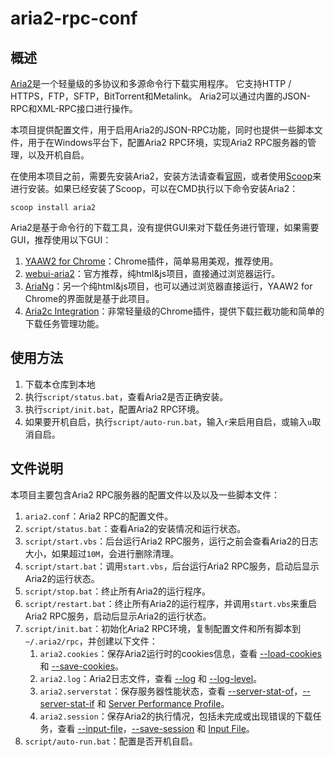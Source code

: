# aria2-rpc-conf

## 概述

[Aria2](https://aria2.github.io/)是一个轻量级的多协议和多源命令行下载实用程序。 它支持HTTP / HTTPS，FTP，SFTP，BitTorrent和Metalink。 Aria2可以通过内置的JSON-RPC和XML-RPC接口进行操作。

本项目提供配置文件，用于启用Aria2的JSON-RPC功能，同时也提供一些脚本文件，用于在Windows平台下，配置Aria2 RPC环境，实现Aria2 RPC服务器的管理，以及开机自启。

在使用本项目之前，需要先安装Aria2，安装方法请查看[官网](https://aria2.github.io/)，或者使用[Scoop](https://github.com/lukesampson/scoop)来进行安装。如果已经安装了Scoop，可以在CMD执行以下命令安装Aria2：

```shell
scoop install aria2
```

Aria2是基于命令行的下载工具，没有提供GUI来对下载任务进行管理，如果需要GUI，推荐使用以下GUI：

1. [YAAW2 for Chrome](https://chrome.google.com/webstore/detail/yaaw2-for-chrome/mpkodccbngfoacfalldjimigbofkhgjn)：Chrome插件，简单易用美观，推荐使用。
2. [webui-aria2](https://github.com/ziahamza/webui-aria2)：官方推荐，纯html&js项目，直接通过浏览器运行。
3. [AriaNg](https://github.com/mayswind/AriaNg)：另一个纯html&js项目，也可以通过浏览器直接运行，YAAW2 for Chrome的界面就是基于此项目。
4. [Aria2c Integration](https://chrome.google.com/webstore/detail/aria2c-integration/cnkefpcjiolhnmhfpjbjpidgncnajlmf?hl=zh-CN)：非常轻量级的Chrome插件，提供下载拦截功能和简单的下载任务管理功能。

## 使用方法

1. 下载本仓库到本地
2. 执行`script/status.bat`，查看Aria2是否正确安装。
3. 执行`script/init.bat`，配置Aria2 RPC环境。
4. 如果要开机自启，执行`script/auto-run.bat`，输入`r`来启用自启，或输入`u`取消自启。

## 文件说明

本项目主要包含Aria2 RPC服务器的配置文件以及以及一些脚本文件：

1. `aria2.conf`：Aria2 RPC的配置文件。
2. `script/status.bat`：查看Aria2的安装情况和运行状态。
3. `script/start.vbs`：后台运行Aria2 RPC服务，运行之前会查看Aria2的日志大小，如果超过`10M`，会进行删除清理。
4. `script/start.bat`：调用`start.vbs`，后台运行Aria2 RPC服务，启动后显示Aria2的运行状态。
5. `script/stop.bat`：终止所有Aria2的运行程序。
6. `script/restart.bat`：终止所有Aria2的运行程序，并调用`start.vbs`来重启Aria2 RPC服务，启动后显示Aria2的运行状态。
7. `script/init.bat`：初始化Aria2 RPC环境，复制配置文件和所有脚本到`~/.aria2/rpc`，并创建以下文件：
   1. `aria2.cookies`：保存Aria2运行时的cookies信息，查看 [--load-cookies](https://aria2.github.io/manual/en/html/aria2c.html#cmdoption-load-cookies) 和 [--save-cookies](https://aria2.github.io/manual/en/html/aria2c.html#cmdoption-save-cookies)。
   2. `aria2.log`：Aria2日志文件，查看 [--log](https://aria2.github.io/manual/en/html/aria2c.html#cmdoption-l) 和 [--log-level](https://aria2.github.io/manual/en/html/aria2c.html#cmdoption-log-level)。
   3. `aria2.serverstat`：保存服务器性能状态，查看 [--server-stat-of](https://aria2.github.io/manual/en/html/aria2c.html#cmdoption-server-stat-of)，[--server-stat-if](https://aria2.github.io/manual/en/html/aria2c.html#cmdoption-server-stat-of) 和 [Server Performance Profile](https://aria2.github.io/manual/en/html/aria2c.html#server-performance-profile)。
   4. `aria2.session`：保存Aria2的执行情况，包括未完成或出现错误的下载任务，查看 [--input-file](https://aria2.github.io/manual/en/html/aria2c.html#cmdoption-i)，[--save-session](https://aria2.github.io/manual/en/html/aria2c.html#cmdoption-save-session) 和 [Input File](https://aria2.github.io/manual/en/html/aria2c.html#id2)。
8. `script/auto-run.bat`：配置是否开机自启。